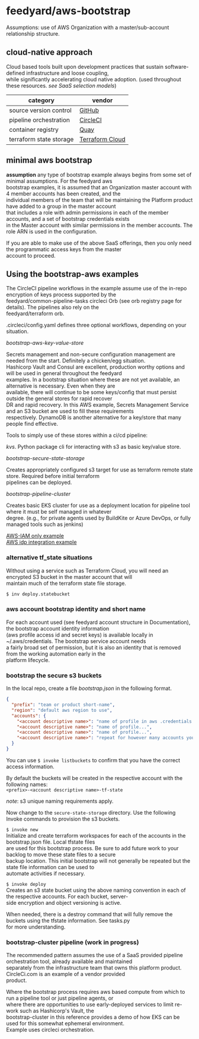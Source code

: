 # feedyard/aws-bootstrap

Assumptions: use of AWS Organization with a master/sub-account relationship structure.  
  
## cloud-native approach

Cloud based tools built upon development practices that sustain software-defined infrastructure and loose coupling,  
while significantly accelerating cloud native adoption. (used throughout these resources. _see SaaS selection models_)  


| category                | vendor                                  |
|-------------------------|-----------------------------------------|
| source version control  | [GitHub](https://github.com)            |
| pipeline orchestration  | [CircleCI](https://circleci.com)        |
| container registry      | [Quay](https://quay.io)                 |
| terraform state storage | [Terraform Cloud](https://terraform.io) |

## minimal aws bootstrap

__assumption__ any type of bootstrap example always begins from some set of minimal assumptions.  For the feedyard aws  
bootstrap examples, it is assumed that an Organization master account with 4 member accounts has been created, and the  
individual members of the team that will be maintaining the Platform product have added to a group in the master account  
that includes a role with admin permissions in each of the member accounts, and a set of bootstrap credentials exists  
in the Master account with similar permissions in the member accounts. The role ARN is used in the configuration.   

If you are able to make use of the above SaaS offerings, then you only need the programmatic access keys from the master  
account to proceed.

## Using the bootstrap-aws examples

The CircleCI pipeline workflows in the example assume use of the in-repo encryption of keys process supported by the  
feedyard/common-pipeline-tasks circleci Orb (see orb registry page for details). The pipelines also rely on the  
feedyard/terraform orb.  

.circleci/config.yaml defines three optional workflows, depending on your situation.

*bootstrap-aws-key-value-store*  

Secrets management and non-secure configuration management are needed from the start. Definitely a chicken/egg situation.  
Hashicorp Vault and Consul are excellent, production worthy options and will be used in general throughout the feedyard  
examples. In a bootstrap situation where these are not yet available, an alternative is necessary. Even when they are  
available, there will continue to be some keys/config that must persist outside the general stores for rapid recover  
DR and rapid recovery. In this AWS example, Secrets Management Service and an S3 bucket are used to fill these requirements  
respectively. DynamoDB is another alternative for a key/store that many people find effective.

Tools to simply use of these stores within a ci/cd pipeline:  

_kvs_. Python package cli for interacting with s3 as basic key/value store.
 
 
*bootstrap-secure-state-storage*  

Creates appropriately configured s3 target for use as terraform remote state store. Required before initial terraform  
pipelines can be deployed.  


*bootstrap-pipeline-cluster*  

Creates basic EKS cluster for use as a deployment location for pipeline tool where it must be self managed in whatever  
degree. (e.g., for private agents used by BuildKite or Azure DevOps, or fully managed tools such as jenkins)  


[AWS-IAM only example](https://github.com/feedyard/baseline-aws-auth-iam-only)  
[AWS idp integration example](https://github.com/feedyard/baseline-aws-auth-idp)



### alternative tf_state situations

Without using a service such as Terraform Cloud, you will need an encrypted S3 bucket in the master account that will  
maintain much of the terraform state file storage. 


```bash
$ inv deploy.statebucket
```



### aws account bootstrap identity and short name

For each account used (see feedyard account structure in Documentation), the bootstrap account identity information  
(aws profile access id and secret keys) is available locally in ~/.aws/credentials. The bootstrap service account needs  
a fairly broad set of permission, but it is also an identity that is removed from the working automation early in the  
platform lifecycle.  

### bootstrap the secure s3 buckets

In the local repo, create a file _bootstrap.json_ in the following format. 

```json
{
  "prefix": "team or product short-name",
  "region": "default aws region to use",
  "accounts": {
    "<account descriptive name>": "name of profile in aws .credentials file for service account with appropriate permissions",
    "<account descriptive name>": "name of profile...",
    "<account descriptive name>": "name of profile...",
    "<account descriptive name>": "repeat for however many accounts you define in the platform architecture pipeline"
  }
}
```

You can use `$ invoke listbuckets` to confirm that you have the correct access information.  
 
By default the buckets will be created in the respective account with the following names:  
`<prefix>-<account descriptive name>-tf-state ` 

_note_:  s3 unique naming requirements apply.  

Now change to the `secure-state-storage` directory. Use the following Invoke commands to provision the s3 buckets.

`$ invoke new`  
Initialize and create terraform workspaces for each of the accounts in the bootstrap.json file. Local tfstate files  
are used for this bootstrap process. Be sure to add future work to your backlog to move these state files to a secure  
backup location. This initial bootstrap will not generally be repeated but the state file information can be used to  
automate activities if necessary.  

`$ invoke deploy`  
Creates an s3 state bucket using the above naming convention in each of the respective accounts. For each bucket, server-  
side encryption and object versioning is active.   

When needed, there is a destroy command that will fully remove the buckets using the tfstate information. See tasks.py  
for more understanding.  

### bootstrap-cluster pipeline (**work in progress**)

The recommended pattern assumes the use of a SaaS provided pipeline orchestration tool, already available and maintained  
separately from the infrastructure team that owns this platform product. CircleCi.com is an example of a vendor provided  
product.

Where the bootstrap process requires aws based compute from which to run a pipeline tool or just pipeline agents, or  
where there are opportunities to use early-deployed services to limit re-work such as Hashicorp's Vault, the  
bootstrap-cluster in this reference provides a demo of how EKS can be used for this somewhat ephemeral environment.  
Example uses circleci orchestration.  

